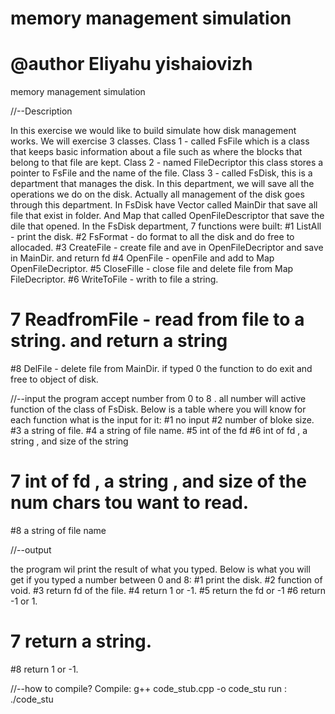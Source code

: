 # memory management simulation
# @author Eliyahu yishaiovizh

  
memory management simulation

//--Description 

In this exercise we would like to build simulate how disk management works.
We will exercise 3 classes. 
Class 1 - called FsFile which is a class that keeps basic
 information about a file such as where the blocks that belong to that file are kept.
Class 2 - named FileDecriptor this class stores a pointer to FsFile and the name of the file.
Class 3 - called FsDisk, this is a department that manages the disk. In this department, 
we will save all the operations we do on the disk. Actually all management of the disk goes through this department.
In FsDisk have Vector called MainDir that save all file that exist in folder.
And Map that called OpenFileDescriptor that save the dile that opened.
In the FsDisk department, 7 functions were built:
#1 ListAll - print the disk.
#2 FsFormat - do format to all the disk and do free to allocaded.
#3 CreateFile - create file and ave in OpenFileDecriptor and save in MainDir. and return fd
#4 OpenFile -  openFile and add to Map OpenFileDecriptor.
#5 CloseFille - close file and delete file from Map FileDecriptor.
#6 WriteToFile - writh to file a string.
# 7 ReadfromFile  - read from file to a string. and return a string
#8 DelFile - delete file from MainDir. 
if typed 0 the function to do exit and free to object of disk.

//--input 
the program accept number from 0 to 8 . 
all number will active function of the class of FsDisk.
Below is a table where you will know for each function what is the input for it:
#1 no input
#2 number of bloke size.
#3 a string of file.
#4 a string of file name.
#5 int of the fd
#6  int of fd , a string , and size of the string
# 7 int of fd , a string , and size of the num chars tou want to read.
#8   a string of file name


//--output

 the program wil print the result of what you typed.
Below is what you will get if you typed a number between 0 and 8:
#1 print the disk.
#2 function of void.
#3 return fd of the file.
#4 return 1 or -1.
#5 return the fd or -1
#6  return -1 or 1.
# 7 return a string.
#8  return 1 or -1. 

//--how to compile?
Compile:  g++ code_stub.cpp  -o code_stu
run : ./code_stu
